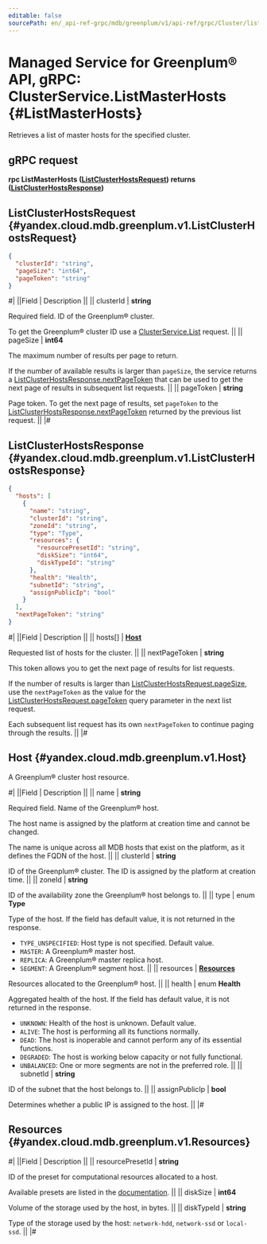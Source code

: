 ```yaml
---
editable: false
sourcePath: en/_api-ref-grpc/mdb/greenplum/v1/api-ref/grpc/Cluster/listMasterHosts.md
---
```


# Managed Service for Greenplum® API, gRPC: ClusterService.ListMasterHosts {#ListMasterHosts}

Retrieves a list of master hosts for the specified cluster.

## gRPC request

**rpc ListMasterHosts ([ListClusterHostsRequest](#yandex.cloud.mdb.greenplum.v1.ListClusterHostsRequest)) returns ([ListClusterHostsResponse](#yandex.cloud.mdb.greenplum.v1.ListClusterHostsResponse))**

## ListClusterHostsRequest {#yandex.cloud.mdb.greenplum.v1.ListClusterHostsRequest}

```json
{
  "clusterId": "string",
  "pageSize": "int64",
  "pageToken": "string"
}
```

#|
||Field | Description ||
|| clusterId | **string**

Required field. ID of the Greenplum® cluster.

To get the Greenplum® cluster ID use a [ClusterService.List](/docs/managed-greenplum/api-ref/grpc/Cluster/list#List) request. ||
|| pageSize | **int64**

The maximum number of results per page to return.

If the number of available results is larger than `pageSize`, the service returns a [ListClusterHostsResponse.nextPageToken](#yandex.cloud.mdb.greenplum.v1.ListClusterHostsResponse) that can be used to get the next page of results in subsequent list requests. ||
|| pageToken | **string**

Page token. To get the next page of results, set `pageToken` to the [ListClusterHostsResponse.nextPageToken](#yandex.cloud.mdb.greenplum.v1.ListClusterHostsResponse) returned by the previous list request. ||
|#

## ListClusterHostsResponse {#yandex.cloud.mdb.greenplum.v1.ListClusterHostsResponse}

```json
{
  "hosts": [
    {
      "name": "string",
      "clusterId": "string",
      "zoneId": "string",
      "type": "Type",
      "resources": {
        "resourcePresetId": "string",
        "diskSize": "int64",
        "diskTypeId": "string"
      },
      "health": "Health",
      "subnetId": "string",
      "assignPublicIp": "bool"
    }
  ],
  "nextPageToken": "string"
}
```

#|
||Field | Description ||
|| hosts[] | **[Host](#yandex.cloud.mdb.greenplum.v1.Host)**

Requested list of hosts for the cluster. ||
|| nextPageToken | **string**

This token allows you to get the next page of results for list requests.

If the number of results is larger than [ListClusterHostsRequest.pageSize](#yandex.cloud.mdb.greenplum.v1.ListClusterHostsRequest), use the `nextPageToken` as the value for the [ListClusterHostsRequest.pageToken](#yandex.cloud.mdb.greenplum.v1.ListClusterHostsRequest) query parameter in the next list request.

Each subsequent list request has its own `nextPageToken` to continue paging through the results. ||
|#

## Host {#yandex.cloud.mdb.greenplum.v1.Host}

A Greenplum® cluster host resource.

#|
||Field | Description ||
|| name | **string**

Required field. Name of the Greenplum® host.

The host name is assigned by the platform at creation time and cannot be changed.

The name is unique across all MDB hosts that exist on the platform, as it defines the FQDN of the host. ||
|| clusterId | **string**

ID of the Greenplum® cluster. The ID is assigned by the platform at creation time. ||
|| zoneId | **string**

ID of the availability zone the Greenplum® host belongs to. ||
|| type | enum **Type**

Type of the host. If the field has default value, it is not returned in the response.

- `TYPE_UNSPECIFIED`: Host type is not specified. Default value.
- `MASTER`: A Greenplum® master host.
- `REPLICA`: A Greenplum® master replica host.
- `SEGMENT`: A Greenplum® segment host. ||
|| resources | **[Resources](#yandex.cloud.mdb.greenplum.v1.Resources)**

Resources allocated to the Greenplum® host. ||
|| health | enum **Health**

Aggregated health of the host. If the field has default value, it is not returned in the response.

- `UNKNOWN`: Health of the host is unknown. Default value.
- `ALIVE`: The host is performing all its functions normally.
- `DEAD`: The host is inoperable and cannot perform any of its essential functions.
- `DEGRADED`: The host is working below capacity or not fully functional.
- `UNBALANCED`: One or more segments are not in the preferred role. ||
|| subnetId | **string**

ID of the subnet that the host belongs to. ||
|| assignPublicIp | **bool**

Determines whether a public IP is assigned to the host. ||
|#

## Resources {#yandex.cloud.mdb.greenplum.v1.Resources}

#|
||Field | Description ||
|| resourcePresetId | **string**

ID of the preset for computational resources allocated to a host.

Available presets are listed in the [documentation](/docs/managed-greenplum/concepts/instance-types). ||
|| diskSize | **int64**

Volume of the storage used by the host, in bytes. ||
|| diskTypeId | **string**

Type of the storage used by the host: `network-hdd`, `network-ssd` or `local-ssd`. ||
|#